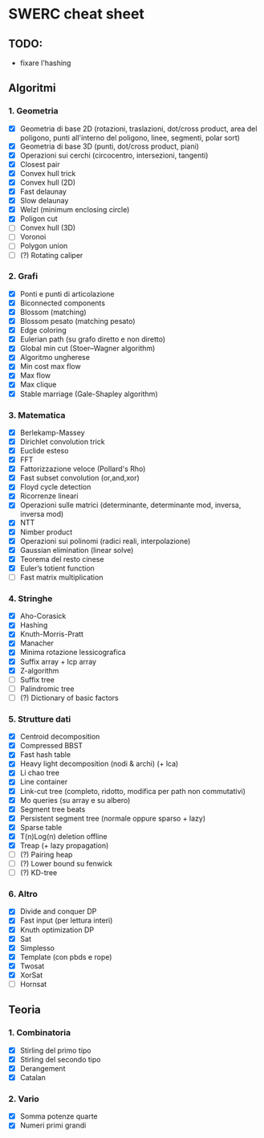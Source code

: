 # SWERC cheat sheet

## TODO:

- fixare l'hashing

## Algoritmi

### 1. Geometria

- [x] Geometria di base 2D (rotazioni, traslazioni, dot/cross product, area del poligono, punti all'interno del poligono, linee, segmenti, polar sort)
- [x] Geometria di base 3D (punti, dot/cross product, piani)
- [x] Operazioni sui cerchi (circocentro, intersezioni, tangenti)
- [x] Closest pair
- [x] Convex hull trick
- [x] Convex hull (2D)
- [x] Fast delaunay 
- [x] Slow delaunay
- [x] Welzl (minimum enclosing circle)
- [x] Poligon cut
- [ ] Convex hull (3D)
- [ ] Voronoi
- [ ] Polygon union
- [ ] (?) Rotating caliper

### 2. Grafi

- [x] Ponti e punti di articolazione
- [x] Biconnected components
- [x] Blossom (matching)
- [x] Blossom pesato (matching pesato)
- [x] Edge coloring
- [x] Eulerian path (su grafo diretto e non diretto)
- [x] Global min cut (Stoer–Wagner algorithm)
- [x] Algoritmo ungherese
- [x] Min cost max flow
- [x] Max flow
- [x] Max clique
- [x] Stable marriage (Gale-Shapley algorithm)

### 3. Matematica

- [x] Berlekamp-Massey
- [x] Dirichlet convolution trick
- [x] Euclide esteso
- [x] FFT
- [x] Fattorizzazione veloce (Pollard's Rho)
- [x] Fast subset convolution (or,and,xor)
- [x] Floyd cycle detection
- [x] Ricorrenze lineari
- [x] Operazioni sulle matrici (determinante, determinante mod, inversa, inversa mod)
- [x] NTT
- [x] Nimber product
- [x] Operazioni sui polinomi (radici reali, interpolazione)
- [x] Gaussian elimination (linear solve)
- [x] Teorema del resto cinese
- [x] Euler’s totient function
- [ ] Fast matrix multiplication

### 4. Stringhe

- [x] Aho-Corasick
- [x] Hashing
- [x] Knuth-Morris-Pratt
- [x] Manacher
- [x] Minima rotazione lessicografica
- [x] Suffix array + lcp array
- [x] Z-algorithm
- [ ] Suffix tree
- [ ] Palindromic tree
- [ ] (?) Dictionary of basic factors

### 5. Strutture dati

- [x] Centroid decomposition
- [x] Compressed BBST
- [x] Fast hash table
- [x] Heavy light decomposition (nodi & archi) (+ lca)
- [x] Li chao tree
- [x] Line container
- [x] Link-cut tree (completo, ridotto, modifica per path non commutativi)
- [x] Mo queries (su array e su albero)
- [x] Segment tree beats
- [x] Persistent segment tree (normale oppure sparso + lazy)
- [x] Sparse table
- [x] T(n)Log(n) deletion offline
- [x] Treap (+ lazy propagation)
- [ ] (?) Pairing heap
- [ ] (?) Lower bound su fenwick
- [ ] (?) KD-tree

### 6. Altro

- [x] Divide and conquer DP
- [x] Fast input (per lettura interi)
- [x] Knuth optimization DP
- [x] Sat
- [x] Simplesso
- [x] Template (con pbds e rope)
- [x] Twosat
- [x] XorSat
- [ ] Hornsat

## Teoria

### 1. Combinatoria

- [x] Stirling del primo tipo
- [x] Stirling del secondo tipo
- [x] Derangement
- [x] Catalan

### 2. Vario
- [x] Somma potenze quarte
- [x] Numeri primi grandi 
